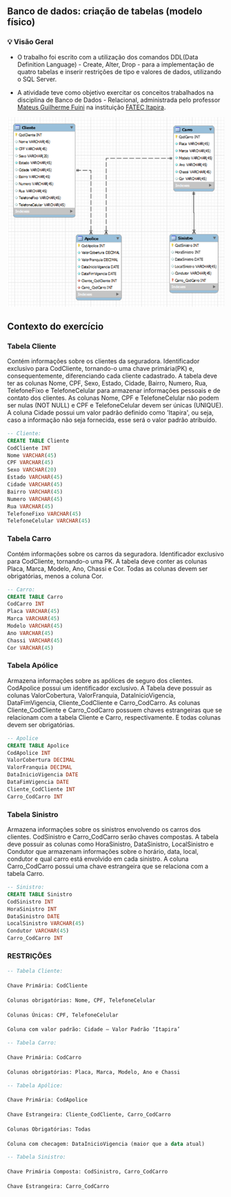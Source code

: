 ## Banco de dados: criação de tabelas (modelo físico)

### 💡 Visão Geral 
- O trabalho foi escrito com a utilização dos comandos DDL(Data Definition Language) - Create, Alter, Drop - para a implementação de quatro tabelas e inserir restrições de tipo e valores de dados, utilizando o SQL Server.  

- A atividade teve como objetivo exercitar os conceitos trabalhados na disciplina de Banco de Dados - Relacional, administrada pelo professor [Mateus Guilherme Fuini](https://br.linkedin.com/in/mateusfuini) na instituição [FATEC Itapira](https://fatecitapira.edu.br/).

![Modelo Entidade Relacionamento(MER)](./img/mer.png)

## Contexto do exercício

### Tabela Cliente

Contém informações sobre os clientes da seguradora. Identificador exclusivo para CodCliente, tornando-o uma chave primária(PK) e, consequentemente, diferenciando cada cliente cadastrado. A tabela deve ter as colunas Nome, CPF, Sexo, Estado, Cidade, Bairro, Numero, Rua, TelefoneFixo e TelefoneCelular para armazenar informações pessoais e de contato dos clientes. As colunas Nome, CPF e TelefoneCelular não podem ser nulas (NOT NULL) e CPF e TelefoneCelular devem ser únicas (UNIQUE). A coluna Cidade possui um valor padrão definido como 'Itapira', ou seja, caso a informação não seja fornecida, esse será o valor padrão atribuído.

```sql
-- Cliente:
CREATE TABLE Cliente
CodCliente INT
Nome VARCHAR(45)
CPF VARCHAR(45)
Sexo VARCHAR(20)
Estado VARCHAR(45)
Cidade VARCHAR(45)
Bairro VARCHAR(45)
Numero VARCHAR(45)
Rua VARCHAR(45)
TelefoneFixo VARCHAR(45)
TelefoneCelular VARCHAR(45)
```

### Tabela Carro

Contém informações sobre os carros da seguradora. Identificador exclusivo para CodCliente, tornando-o uma PK. A tabela deve conter as colunas Placa, Marca, Modelo, Ano, Chassi e Cor. Todas as colunas devem ser obrigatórias, menos a coluna Cor.

```sql
-- Carro:
CREATE TABLE Carro
CodCarro INT
Placa VARCHAR(45) 
Marca VARCHAR(45) 
Modelo VARCHAR(45) 
Ano VARCHAR(45) 
Chassi VARCHAR(45) 
Cor VARCHAR(45)
```

### Tabela Apólice

Armazena informações sobre as apólices de seguro dos clientes. CodApolice possui um identificador exclusivo. A Tabela deve possuir as colunas ValorCobertura, ValorFranquia, DataInicioVigencia, DataFimVigencia, Cliente_CodCliente e Carro_CodCarro. As colunas Cliente_CodCliente e Carro_CodCarro possuem chaves estrangeiras que se relacionam com a tabela Cliente e Carro, respectivamente. E todas colunas devem ser obrigatórias.

```sql
-- Apolice
CREATE TABLE Apolice
CodApolice INT
ValorCobertura DECIMAL 
ValorFranquia DECIMAL
DataInicioVigencia DATE
DataFimVigencia DATE
Cliente_CodCliente INT
Carro_CodCarro INT
```

### Tabela Sinistro

Armazena informações sobre os sinistros envolvendo os carros dos clientes.  CodSinistro e Carro_CodCarro serão chaves compostas. A tabela deve possuir as colunas como HoraSinistro, DataSinistro, LocalSinistro e Condutor que armazenam informações sobre o horário, data, local, condutor e qual carro está envolvido em cada sinistro. A coluna Carro_CodCarro possui uma chave estrangeira que se relaciona com a tabela Carro.

```sql
-- Sinistro:
CREATE TABLE Sinistro
CodSinistro INT
HoraSinistro INT
DataSinistro DATE
LocalSinistro VARCHAR(45)
Condutor VARCHAR(45)
Carro_CodCarro INT
```

### RESTRIÇÕES

```sql
-- Tabela Cliente:

Chave Primária: CodCliente

Colunas obrigatórias: Nome, CPF, TelefoneCelular

Colunas Únicas: CPF, TelefoneCelular

Coluna com valor padrão: Cidade – Valor Padrão ‘Itapira’
```

```sql
-- Tabela Carro:

Chave Primária: CodCarro

Colunas obrigatórias: Placa, Marca, Modelo, Ano e Chassi
```

```sql
-- Tabela Apólice:

Chave Primária: CodApolice

Chave Estrangeira: Cliente_CodCliente, Carro_CodCarro

Colunas Obrigatórias: Todas

Coluna com checagem: DataInicioVigencia (maior que a data atual)
```

```sql
-- Tabela Sinistro:

Chave Primária Composta: CodSinistro, Carro_CodCarro

Chave Estrangeira: Carro_CodCarro
```
